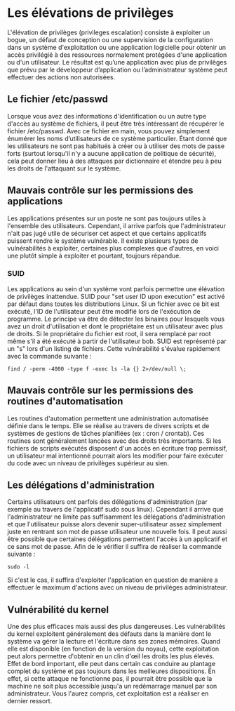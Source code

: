 # Les élévations de privilèges
L'élévation de privilèges (privileges escalation) consiste à exploiter un bogue, un défaut de conception ou une supervision de la configuration dans un système d'exploitation ou une application logicielle pour obtenir un accès privilégié à des ressources normalement protégées d'une application ou d'un utilisateur. Le résultat est qu’une application avec plus de privilèges que prévu par le développeur d’application ou l’administrateur système peut effectuer des actions non autorisées.

## Le fichier /etc/passwd
Lorsque vous avez des informations d'identification ou un autre type d'accès au système de fichiers, il peut être très intéressant de récupérer le fichier /etc/passwd. Avec ce fichier en main, vous pouvez simplement énumérer les noms d’utilisateurs de ce système particulier. Étant donné que les utilisateurs ne sont pas habitués à créer ou à utiliser des mots de passe forts (surtout lorsqu'il n'y a aucune application de politique de sécurité), cela peut donner lieu à des attaques par dictionnaire et étendre peu à peu les droits de l'attaquant sur le système.

## Mauvais contrôle sur les permissions des applications
Les applications présentes sur un poste ne sont pas toujours utiles à l'ensemble des utilisateurs. Cependant, il arrive parfois que l'administrateur n'ait pas jugé utile de sécuriser cet aspect et que certains applicatifs puissent rendre le système vulnérable. Il existe plusieurs types de vulnérabilités à exploiter, certaines plus complexes que d'autres, en voici une plutôt simple à exploiter et pourtant, toujours répandue. 

### SUID
Les applications au sein d'un système vont parfois permettre une élévation de privilèges inattendue. SUID pour "set user ID upon execution" est activé par défaut dans toutes les distributions Linux. Si un fichier avec ce bit est exécuté, l'ID de l'utilisateur peut être modifié lors de l'exécution de programme. Le principe va être de détecter les binaires pour lesquels vous avez un droit d'utilisation et dont le propriétaire est un utilisateur avec plus de droits. Si le propriétaire du fichier est root, il sera remplacé par root même s'il a été exécuté à partir de l'utilisateur bob. SUID est représenté par un "s" lors d'un listing de fichiers. Cette vulnérabilité s'évalue rapidement avec la commande suivante :

```
find / -perm -4000 -type f -exec ls -la {} 2>/dev/null \;
```

## Mauvais contrôle sur les permissions des routines d'automatisation
Les routines d'automation permettent une administration automatisée définie dans le temps. Elle se réalise au travers de divers scripts et de systèmes de gestions de tâches planifiées (ex : cron / crontab). Ces routines sont généralement lancées avec des droits très importants. Si les fichiers de scripts exécutés disposent d'un accès en écriture trop permissif, un utilisateur mal intentionné pourrait alors les modifier pour faire exécuter du code avec un niveau de privilèges supérieur au sien.

## Les délégations d'administration
Certains utilisateurs ont parfois des délégations d'administration (par exemple au travers de l'applicatif sudo sous linux). Cependant il arrive que l'administrateur ne limite pas suffisamment les délégations d'administration et que l'utilisateur puisse alors devenir super-utilisateur assez simplement juste en rentrant son mot de passe utilisateur une nouvelle fois. Il peut aussi être possible que certaines délégations permettent l'accès à un applicatif et ce sans mot de passe. Afin de le vérifier il suffira de réaliser la commande suivante :

```
sudo -l
```

Si c'est le cas, il suffira d'exploiter l'application en question de manière a effectuer le maximum d'actions avec un niveau de privilèges administrateur.

## Vulnérabilité du kernel
Une des plus efficaces mais aussi des plus dangereuses. Les vulnérabilités du kernel exploitent généralement des défauts dans la manière dont le système va gérer la lecture et l'écriture dans ses zones mémoires. Quand elle est disponible (en fonction de la version du noyau), cette exploitation peut alors permettre d'obtenir en un clin d'œil les droits les plus élevés. Effet de bord important, elle peut dans certain cas conduire au plantage complet du système et pas toujours dans les meilleures dispositions. En effet, si cette attaque ne fonctionne pas, il pourrait être possible que la machine ne soit plus accessible jusqu'a un redémarrage manuel par son administrateur. Vous l'aurez compris, cet exploitation est a réaliser en dernier ressort.

